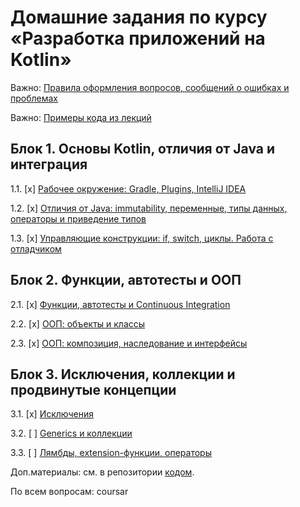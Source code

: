 # Домашние задания по курсу «Разработка приложений на Kotlin»

Важно: [Правила оформления вопросов, сообщений о ошибках и проблемах](report-requirements.md)

Важно: [Примеры кода из лекций](https://github.com/netology-code/kt-code)

## Блок 1. Основы Kotlin, отличия от Java и интеграция

1.1. [x] [Рабочее окружение: Gradle, Plugins, IntelliJ IDEA](01_intro)

1.2. [x] [Отличия от Java: immutability, переменные, типы данных, операторы и приведение типов](02_basics)

1.3. [x] [Управляющие конструкции: if, switch, циклы. Работа с отладчиком](03_control)

## Блок 2. Функции, автотесты и ООП

2.1. [x] [Функции, автотесты и Continuous Integration](04_functions)

2.2. [x] [ООП: объекты и классы](05_objects)

2.3. [x] [ООП: композиция, наследование и интерфейсы](06_inheritance)

## Блок 3. Исключения, коллекции и продвинутые концепции

3.1. [x] [Исключения](07_exceptions)

3.2. [ ] [Generics и коллекции](08_collections)

3.3. [ ] [Лямбды, extension-функции, операторы](09_lambda)

Доп.материалы: см. в репозитории [кодом](https://github.com/netology-code/kt-code).

По всем вопросам: coursar
